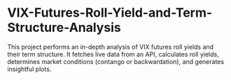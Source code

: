 # VIX-Futures-Roll-Yield-and-Term-Structure-Analysis
This project performs an in-depth analysis of VIX futures roll yields and their term structure. It fetches live data from an API, calculates roll yields, determines market conditions (contango or backwardation), and generates insightful plots.
